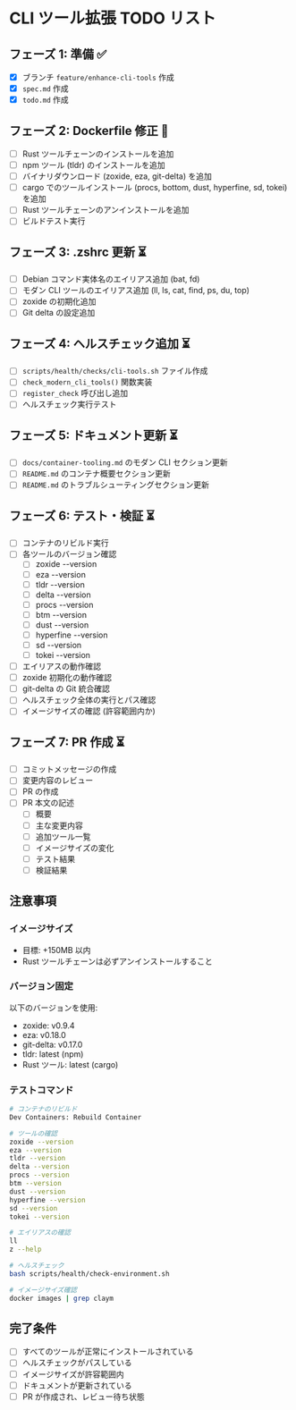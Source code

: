 # CLI ツール拡張 TODO リスト

## フェーズ 1: 準備 ✅
- [x] ブランチ `feature/enhance-cli-tools` 作成
- [x] `spec.md` 作成
- [x] `todo.md` 作成

## フェーズ 2: Dockerfile 修正 🔄
- [ ] Rust ツールチェーンのインストールを追加
- [ ] npm ツール (tldr) のインストールを追加
- [ ] バイナリダウンロード (zoxide, eza, git-delta) を追加
- [ ] cargo でのツールインストール (procs, bottom, dust, hyperfine, sd, tokei) を追加
- [ ] Rust ツールチェーンのアンインストールを追加
- [ ] ビルドテスト実行

## フェーズ 3: .zshrc 更新 ⏳
- [ ] Debian コマンド実体名のエイリアス追加 (bat, fd)
- [ ] モダン CLI ツールのエイリアス追加 (ll, ls, cat, find, ps, du, top)
- [ ] zoxide の初期化追加
- [ ] Git delta の設定追加

## フェーズ 4: ヘルスチェック追加 ⏳
- [ ] `scripts/health/checks/cli-tools.sh` ファイル作成
- [ ] `check_modern_cli_tools()` 関数実装
- [ ] `register_check` 呼び出し追加
- [ ] ヘルスチェック実行テスト

## フェーズ 5: ドキュメント更新 ⏳
- [ ] `docs/container-tooling.md` のモダン CLI セクション更新
- [ ] `README.md` のコンテナ概要セクション更新
- [ ] `README.md` のトラブルシューティングセクション更新

## フェーズ 6: テスト・検証 ⏳
- [ ] コンテナのリビルド実行
- [ ] 各ツールのバージョン確認
  - [ ] zoxide --version
  - [ ] eza --version
  - [ ] tldr --version
  - [ ] delta --version
  - [ ] procs --version
  - [ ] btm --version
  - [ ] dust --version
  - [ ] hyperfine --version
  - [ ] sd --version
  - [ ] tokei --version
- [ ] エイリアスの動作確認
- [ ] zoxide 初期化の動作確認
- [ ] git-delta の Git 統合確認
- [ ] ヘルスチェック全体の実行とパス確認
- [ ] イメージサイズの確認 (許容範囲内か)

## フェーズ 7: PR 作成 ⏳
- [ ] コミットメッセージの作成
- [ ] 変更内容のレビュー
- [ ] PR の作成
- [ ] PR 本文の記述
  - [ ] 概要
  - [ ] 主な変更内容
  - [ ] 追加ツール一覧
  - [ ] イメージサイズの変化
  - [ ] テスト結果
  - [ ] 検証結果

## 注意事項

### イメージサイズ
- 目標: +150MB 以内
- Rust ツールチェーンは必ずアンインストールすること

### バージョン固定
以下のバージョンを使用:
- zoxide: v0.9.4
- eza: v0.18.0
- git-delta: v0.17.0
- tldr: latest (npm)
- Rust ツール: latest (cargo)

### テストコマンド
```bash
# コンテナのリビルド
Dev Containers: Rebuild Container

# ツールの確認
zoxide --version
eza --version
tldr --version
delta --version
procs --version
btm --version
dust --version
hyperfine --version
sd --version
tokei --version

# エイリアスの確認
ll
z --help

# ヘルスチェック
bash scripts/health/check-environment.sh

# イメージサイズ確認
docker images | grep claym
```

## 完了条件
- [ ] すべてのツールが正常にインストールされている
- [ ] ヘルスチェックがパスしている
- [ ] イメージサイズが許容範囲内
- [ ] ドキュメントが更新されている
- [ ] PR が作成され、レビュー待ち状態
